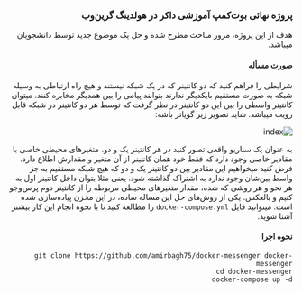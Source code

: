 <div dir='rtl'>

### پروژه نهائی بوت‌کمپ آموزشی داکر در هولدینگ گرین‌وب

هدف از این پروژه، مرور مباحث مطرح شده و حل یک موضوع جدید توسط دانشجویان میباشد.
  
  
  ####  صورت مسأله

شرایطی را فراهم کنید که دو کانتینر که در یک شبکه نیستند و هیچ راه ارتباطی به وسیله شبکه به صورت مستقیم بایکدیگر ندارند بتوانند پیامی را بین همدیگر مخابره کنند. میتوان کانتینر واسطی را بین این دو کانتینر در نظر گرفت که توسط هر دو کانتینر در شبکه قابل رویت میباشد. شاید تصویر زیر گویاتر باشه:
  
![index](https://user-images.githubusercontent.com/21690865/119820513-cb82fb80-bf06-11eb-807c-9680a35aff03.png)

به عنوان یک سناریو واقعی تصور کنید در هر کانتینر یک و دو، متغیرهای محیطی خاصی با مقادیر خاصی وجود دارد که فقط خود همان کانتینر از آن متغیر و مقدارش اطلاع دارد. فرض کنید میخواهیم این مقادیر بین دو کانتینر یک و دو که هیچ شبکه مستقیم به جز واسط بین‌شان وجود ندارد به اشتراک گذاشته شود. یعنی مثلا بتوان داخل کانتینر اول به هر نحو و هر روشی که شده، مقدار متغیرهای محیطی مربوطه را از کانتینر دوم پرس‌وجو کنیم و بالعکس. یکی از روش‌های حل این مساله ساده، در این مخزن پیاده‌سازی شده است. میتوانید فایل `docker-compose.yml` را مطالعه کنید تا با نحوه انجام این کار بیشتر آشنا شوید. 
  
 #### نحوه اجرا

```shell
git clone https://github.com/amirbagh75/docker-messenger docker-messenger
cd docker-messenger
docker-compose up -d
```
  
</div>

